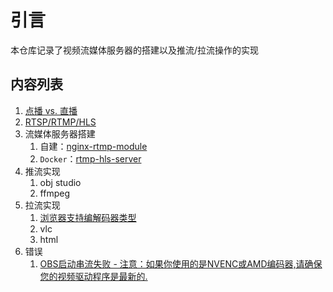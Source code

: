 
# 引言

本仓库记录了视频流媒体服务器的搭建以及推流/拉流操作的实现

## 内容列表

1. [点播 vs. 直播](./点播-直播.md)
1. [RTSP/RTMP/HLS](./rtmp-vs-rtsp-vs-hls.md)
3. 流媒体服务器搭建
      1. 自建：[nginx-rtmp-module](./nginx-rtmp-module.md)
      2. `Docker`：[rtmp-hls-server](./rtmp-vs-rtsp-vs-hls.md)
4. 推流实现
      1. obj studio
      2. ffmpeg
5. 拉流实现
      1. [浏览器支持编解码器类型](./浏览器支持编解码器类型.md)
      2. vlc
      3. html
6. 错误
      1. [OBS启动串流失败 - 注意：如果你使用的是NVENC或AMD编码器,请确保您的视频驱动程序是最新的.](./error.md)